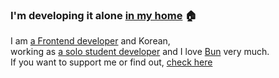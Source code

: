 ### I'm developing it alone [in my home]() 🏠
I am [a Frontend developer]() and Korean,<br/>
working as  [a solo student developer]() and I love [Bun](https://github.com/oven-sh/bun) very much.<br/>
If you want to support me or find out, [check here]()<br/>
